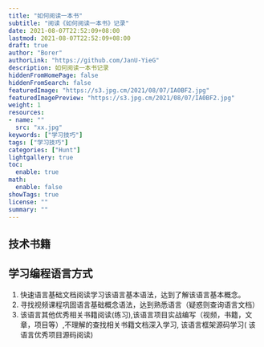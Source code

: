 ```yaml
---
title: "如何阅读一本书"
subtitle: "阅读《如何阅读一本书》记录"
date: 2021-08-07T22:52:09+08:00
lastmod: 2021-08-07T22:52:09+08:00
draft: true
author: "Borer"
authorLink: "https://github.com/JanU-YieG"
description: 如何阅读一本书记录
hiddenFromHomePage: false
hiddenFromSearch: false
featuredImage: "https://s3.jpg.cm/2021/08/07/IA0BF2.jpg"
featuredImagePreview: "https://s3.jpg.cm/2021/08/07/IA0BF2.jpg"
weight: 1
resources:
- name: ""
  src: "xx.jpg"
keywords: ["学习技巧"]
tags: ["学习技巧"]
categories: ["Hunt"]
lightgallery: true
toc:
  enable: true
math:
  enable: false
showTags: true
license: ""
summary: ""
---
```


<!--more-->
## 技术书籍


## 学习编程语言方式
1. 快速语言基础文档阅读学习该语言基本语法，达到了解该语言基本概念。
2. 寻找视频课程巩固语言基础概念语法，达到熟悉语言（疑惑则查询语言文档）
3. 该语言其他优秀相关书籍阅读(练习),该语言项目实战编写（视频，书籍，文章，项目等）,不理解的查找相关书籍文档深入学习, 该语言框架源码学习( 该语言优秀项目源码阅读)

